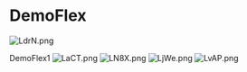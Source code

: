 # DemoFlex
<img src="https://i.wingur.com/LdrN.png" alt="LdrN.png" border="0">
<p>DemoFlex1</>
<img src="https://i.wingur.com/LaCT.png" alt="LaCT.png" border="0">
<img src="https://i.wingur.com/LN8X.png" alt="LN8X.png" border="0">
<img src="https://i.wingur.com/LjWe.png" alt="LjWe.png" border="0">
<img src="https://i.wingur.com/LvAP.png" alt="LvAP.png" border="0">
